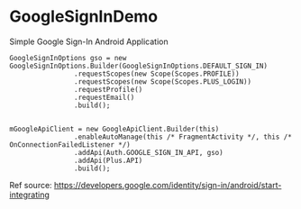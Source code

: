 # GoogleSignInDemo
Simple Google Sign-In Android Application

```
GoogleSignInOptions gso = new GoogleSignInOptions.Builder(GoogleSignInOptions.DEFAULT_SIGN_IN)
                .requestScopes(new Scope(Scopes.PROFILE))
                .requestScopes(new Scope(Scopes.PLUS_LOGIN))
                .requestProfile()
                .requestEmail()
                .build();


mGoogleApiClient = new GoogleApiClient.Builder(this)
                .enableAutoManage(this /* FragmentActivity */, this /* OnConnectionFailedListener */)
                .addApi(Auth.GOOGLE_SIGN_IN_API, gso)
                .addApi(Plus.API)
                .build();
```

Ref source: https://developers.google.com/identity/sign-in/android/start-integrating
